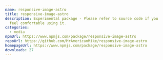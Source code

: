 ```yaml
---
name: responsive-image-astro
title: responsive-image-astro
description: Experimental package - Please refer to source code if you don't
  feel comfortable using it.
categories:
  - media
npmUrl: https://www.npmjs.com/package/responsive-image-astro
repoUrl: https://github.com/MrAmericanMike/responsive-image-astro
homepageUrl: https://www.npmjs.com/package/responsive-image-astro
downloads: 27
---
```

